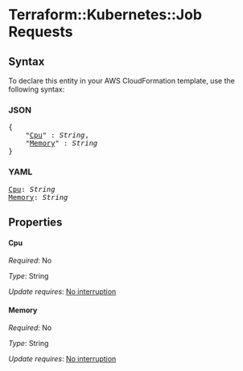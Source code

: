 # Terraform::Kubernetes::Job Requests

## Syntax

To declare this entity in your AWS CloudFormation template, use the following syntax:

### JSON

<pre>
{
    "<a href="#cpu" title="Cpu">Cpu</a>" : <i>String</i>,
    "<a href="#memory" title="Memory">Memory</a>" : <i>String</i>
}
</pre>

### YAML

<pre>
<a href="#cpu" title="Cpu">Cpu</a>: <i>String</i>
<a href="#memory" title="Memory">Memory</a>: <i>String</i>
</pre>

## Properties

#### Cpu

_Required_: No

_Type_: String

_Update requires_: [No interruption](https://docs.aws.amazon.com/AWSCloudFormation/latest/UserGuide/using-cfn-updating-stacks-update-behaviors.html#update-no-interrupt)

#### Memory

_Required_: No

_Type_: String

_Update requires_: [No interruption](https://docs.aws.amazon.com/AWSCloudFormation/latest/UserGuide/using-cfn-updating-stacks-update-behaviors.html#update-no-interrupt)

